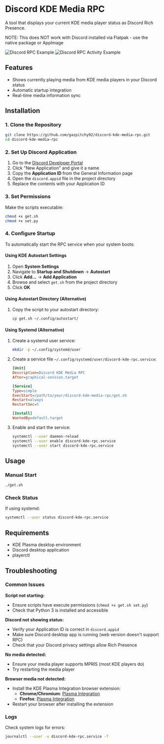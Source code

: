 # Discord KDE Media RPC

A tool that displays your current KDE media player status as Discord Rich Presence.

NOTE: This does NOT work with Discord installed via Flatpak - use the native package or AppImage

![Discord RPC Example](https://i.postimg.cc/hGWTbvbC/rpc-2.png)
![Discord RPC Activity Example](https://i.postimg.cc/G352qzgG/rpc3.png)

## Features

- Shows currently playing media from KDE media players in your Discord status
- Automatic startup integration
- Real-time media information sync

## Installation

### 1. Clone the Repository

```bash
git clone https://github.com/gazpitchy92/discord-kde-media-rpc.git
cd discord-kde-media-rpc
```

### 2. Set Up Discord Application

1. Go to the [Discord Developer Portal](https://discord.com/developers/applications)
2. Click "New Application" and give it a name
3. Copy the **Application ID** from the General Information page
4. Open the `discord.appid` file in the project directory
5. Replace the contents with your Application ID

### 3. Set Permissions

Make the scripts executable:

```bash
chmod +x get.sh
chmod +x set.py
```

### 4. Configure Startup

To automatically start the RPC service when your system boots:

#### Using KDE Autostart Settings

1. Open **System Settings**
2. Navigate to **Startup and Shutdown** → **Autostart**
3. Click **Add...** → **Add Application**
4. Browse and select `get.sh` from the project directory
5. Click **OK**

#### Using Autostart Directory (Alternative)

1. Copy the script to your autostart directory:
   ```bash
   cp get.sh ~/.config/autostart/
   ```

#### Using Systemd (Alternative)

1. Create a systemd user service:
   ```bash
   mkdir -p ~/.config/systemd/user
   ```

2. Create a service file `~/.config/systemd/user/discord-kde-rpc.service`:
   ```ini
   [Unit]
   Description=Discord KDE Media RPC
   After=graphical-session.target

   [Service]
   Type=simple
   ExecStart=/path/to/your/discord-kde-media-rpc/get.sh
   Restart=always
   RestartSec=5

   [Install]
   WantedBy=default.target
   ```

3. Enable and start the service:
   ```bash
   systemctl --user daemon-reload
   systemctl --user enable discord-kde-rpc.service
   systemctl --user start discord-kde-rpc.service
   ```

## Usage

### Manual Start

```bash
./get.sh
```

### Check Status

If using systemd:
```bash
systemctl --user status discord-kde-rpc.service
```

## Requirements

- KDE Plasma desktop environment
- Discord desktop application
- playerctl

## Troubleshooting

### Common Issues

**Script not starting:**
- Ensure scripts have execute permissions (`chmod +x get.sh set.py`)
- Check that Python 3 is installed and accessible

**Discord not showing status:**
- Verify your Application ID is correct in `discord.appid`
- Make sure Discord desktop app is running (web version doesn't support RPC)
- Check that your Discord privacy settings allow Rich Presence

**No media detected:**
- Ensure your media player supports MPRIS (most KDE players do)
- Try restarting the media player

**Browser media not detected:**
- Install the KDE Plasma Integration browser extension:
  - **Chrome/Chromium**: [Plasma Integration](https://chromewebstore.google.com/detail/plasma-integration/cimiefiiaegbelhefglklhhakcgmhkai)
  - **Firefox**: [Plasma Integration](https://addons.mozilla.org/en-GB/firefox/addon/plasma-integration/)
- Restart your browser after installing the extension

### Logs

Check system logs for errors:
```bash
journalctl --user -u discord-kde-rpc.service -f
```